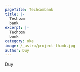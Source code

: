 ```yaml
---
pageTitle: Techcombank
title: |-
  Techcom
  bank
excerpt: |-
  Techcom
  bank
category: oke
image: /_astro/project-thumb.jpg
author: Duy
---
```

Duy

